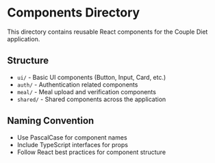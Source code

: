 # Components Directory

This directory contains reusable React components for the Couple Diet application.

## Structure
- `ui/` - Basic UI components (Button, Input, Card, etc.)
- `auth/` - Authentication related components
- `meal/` - Meal upload and verification components
- `shared/` - Shared components across the application

## Naming Convention
- Use PascalCase for component names
- Include TypeScript interfaces for props
- Follow React best practices for component structure 
